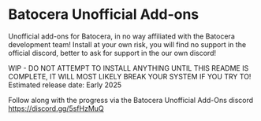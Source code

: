 # Batocera Unofficial Add-ons
Unofficial add-ons for Batocera, in no way affiliated with the Batocera development team! Install at your own risk, you will find no support in the official discord, better to ask for support in the our own discord!



WIP - DO NOT ATTEMPT TO INSTALL ANYTHING UNTIL THIS README IS COMPLETE, IT WILL MOST LIKELY BREAK YOUR SYSTEM IF YOU TRY TO!<br>
Estimated release date: Early 2025

Follow along with the progress via the Batocera Unofficial Add-Ons discord https://discord.gg/5sfHzMuQ

